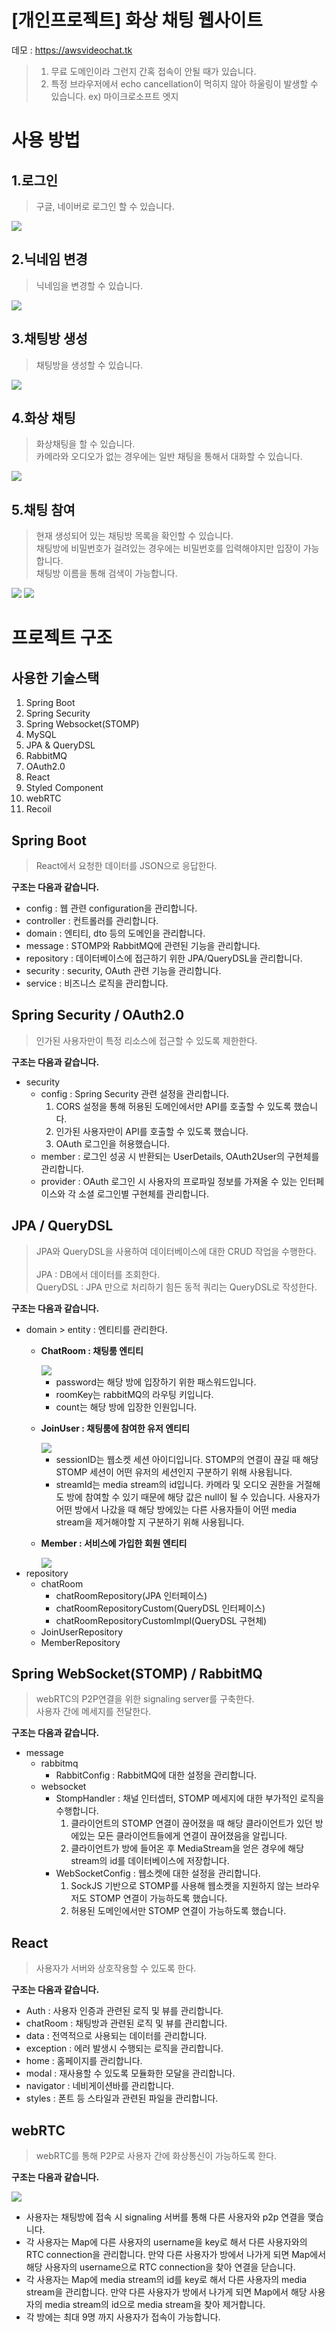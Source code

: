 # [개인프로젝트] 화상 채팅 웹사이트
데모 : https://awsvideochat.tk
>1. 무료 도메인이라 그런지 간혹 접속이 안될 때가 있습니다.<br>
>2. 특정 브라우저에서 echo cancellation이 먹히지 않아 하울링이 발생할 수 있습니다. ex) 마이크로소프트 엣지
# 사용 방법
## 1.로그인
>구글, 네이버로 로그인 할 수 있습니다.

<img src="./img/login.png">

## 2.닉네임 변경
>닉네임을 변경할 수 있습니다.

<img src="./img/change-nickname.png">

## 3.채팅방 생성
>채팅방을 생성할 수 있습니다.

<img src="./img/create-chat-room.png">

## 4.화상 채팅
>화상채팅을 할 수 있습니다.<br>
>카메라와 오디오가 없는 경우에는 일반 채팅을 통해서 대화할 수 있습니다.

<img src="./img/video-chat.png">

## 5.채팅 참여
>현재 생성되어 있는 채팅방 목록을 확인할 수 있습니다.<br>
>채팅방에 비밀번호가 걸려있는 경우에는 비밀번호를 입력해야지만 입장이 가능합니다.<br>
>채팅방 이름을 통해 검색이 가능합니다.

<img src="./img/search-room.png">
<img src="./img/search.png">

# 프로젝트 구조
## 사용한 기술스택
1. Spring Boot
2. Spring Security
3. Spring Websocket(STOMP)
4. MySQL
5. JPA & QueryDSL
6. RabbitMQ
7. OAuth2.0
8. React
9. Styled Component
10. webRTC
11. Recoil
## Spring Boot
>React에서 요청한 데이터를 JSON으로 응답한다.

__구조는 다음과 같습니다.__

* config : 웹 관련 configuration을 관리합니다.
* controller : 컨트롤러를 관리합니다.
* domain : 엔티티, dto 등의 도메인을 관리합니다.
* message : STOMP와 RabbitMQ에 관련된 기능을 관리합니다.
* repository : 데이터베이스에 접근하기 위한 JPA/QueryDSL을 관리합니다.
* security : security, OAuth 관련 기능을 관리합니다.
* service : 비즈니스 로직을 관리합니다.
## Spring Security / OAuth2.0
>인가된 사용자만이 특정 리소스에 접근할 수 있도록 제한한다.

__구조는 다음과 같습니다.__

* security
  - config : Spring Security 관련 설정을 관리합니다.
    1. CORS 설정을 통해 허용된 도메인에서만 API를 호출할 수 있도록 했습니다.
    2. 인가된 사용자만이 API를 호출할 수 있도록 했습니다.
    3. OAuth 로그인을 허용했습니다.
  - member : 로그인 성공 시 반환되는 UserDetails, OAuth2User의 구현체를 관리합니다.
  - provider : OAuth 로그인 시 사용자의 프로파일 정보를 가져올 수 있는 인터페이스와 각 소셜 로그인별 구현체를 관리합니다.
## JPA / QueryDSL
>JPA와 QueryDSL을 사용하여 데이터베이스에 대한 CRUD 작업을 수행한다.<br><br>
>JPA : DB에서 데이터를 조회한다.<br>
>QueryDSL : JPA 만으로 처리하기 힘든 동적 쿼리는 QueryDSL로 작성한다.

__구조는 다음과 같습니다.__

* domain > entity : 엔티티를 관리한다.
  - __ChatRoom : 채팅룸 엔티티__

    <img src="./img/ChatRoom.png">

    + password는 해당 방에 입장하기 위한 패스워드입니다.
    + roomKey는 rabbitMQ의 라우팅 키입니다.
    + count는 해당 방에 입장한 인원입니다.
  - __JoinUser : 채팅룸에 참여한 유저 엔티티__

    <img src="./img/JoinUser.png">

    + sessionID는 웹소켓 세션 아이디입니다. STOMP의 연결이 끊길 때 해당 STOMP 세션이 어떤 유저의 세션인지 구분하기 위해 사용됩니다.
    + streamId는 media stream의 id입니다. 카메라 및 오디오 권한을 거절해도 방에 참여할 수 있기 때문에 해당 값은 null이 될 수 있습니다. 사용자가 어떤 방에서 나갔을 때 해당 방에있는 다른 사용자들이 어떤 media stream을 제거해야할 지 구분하기 위해 사용됩니다.
  - __Member : 서비스에 가입한 회원 엔티티__

    <img src="./img/Member.png">
* repository
  - chatRoom
    + chatRoomRepository(JPA 인터페이스)
    + chatRoomRepositoryCustom(QueryDSL 인터페이스)
    + chatRoomRepositoryCustomImpl(QueryDSL 구현체)
  - JoinUserRepository
  - MemberRepository
## Spring WebSocket(STOMP) / RabbitMQ
>webRTC의 P2P연결을 위한 signaling server를 구축한다.<br>
>사용자 간에 메세지를 전달한다.

__구조는 다음과 같습니다.__

* message
  - rabbitmq
    + RabbitConfig : RabbitMQ에 대한 설정을 관리합니다.
  - websocket
    + StompHandler : 채널 인터셉터, STOMP 메세지에 대한 부가적인 로직을 수행합니다.
      1. 클라이언트의 STOMP 연결이 끊어졌을 때 해당 클라이언트가 있던 방에있는 모든 클라이언트들에게 연결이 끊어졌음을 알립니다.
      2. 클라이언트가 방에 들어온 후 MediaStream을 얻은 경우에 해당 stream의 id를 데이터베이스에 저장합니다. 
    + WebSocketConfig : 웹소켓에 대한 설정을 관리합니다.
      1. SockJS 기반으로 STOMP를 사용해 웹소켓을 지원하지 않는 브라우저도 STOMP 연결이 가능하도록 했습니다.
      2. 허용된 도메인에서만 STOMP 연결이 가능하도록 했습니다.
## React
>사용자가 서버와 상호작용할 수 있도록 한다.

__구조는 다음과 같습니다.__

* Auth : 사용자 인증과 관련된 로직 및 뷰를 관리합니다.
* chatRoom : 채팅방과 관련된 로직 및 뷰를 관리합니다.
* data : 전역적으로 사용되는 데이터를 관리합니다.
* exception : 에러 발생시 수행되는 로직을 관리합니다.
* home : 홈페이지를 관리합니다.
* modal : 재사용할 수 있도록 모듈화한 모달을 관리합니다.
* navigator : 네비게이션바를 관리합니다.
* styles : 폰트 등 스타일과 관련된 파일을 관리합니다.
## webRTC
>webRTC를 통해 P2P로 사용자 간에 화상통신이 가능하도록 한다.

__구조는 다음과 같습니다.__

<img src="./img/webrtc-ppt.jpg">

* 사용자는 채팅방에 접속 시 signaling 서버를 통해 다른 사용자와 p2p 연결을 맺습니다.
* 각 사용자는 Map에 다른 사용자의 username을 key로 해서 다른 사용자와의 RTC connection을 관리합니다. 만약 다른 사용자가 방에서 나가게 되면 Map에서 해당 사용자의 username으로 RTC connection을 찾아 연결을 닫습니다.
* 각 사용자는 Map에 media stream의 id를 key로 해서 다른 사용자의 media stream을 관리합니다. 만약 다른 사용자가 방에서 나가게 되면 Map에서 해당 사용자의 media stream의 id으로 media stream을 찾아 제거합니다. 
* 각 방에는 최대 9명 까지 사용자가 접속이 가능합니다.